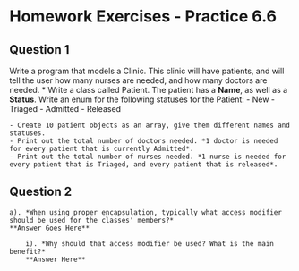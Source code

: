 # Homework Exercises - Practice 6.6

## Question 1
Write a program that models a Clinic. This clinic will have patients, and will tell the user how many nurses are needed, and how many doctors are needed. 
	* Write a class called Patient. The patient has a **Name**, as well as a **Status**. Write an enum for the following statuses for the Patient:
		- New
		- Triaged
		- Admitted
		- Released

	- Create 10 patient objects as an array, give them different names and statuses.
	- Print out the total number of doctors needed. *1 doctor is needed for every patient that is currently Admitted*.
	- Print out the total number of nurses needed. *1 nurse is needed for every patient that is Triaged, and every patient that is released*.

## Question 2
	a). *When using proper encapsulation, typically what access modifier should be used for the classes' members?*
	**Answer Goes Here**

		i). *Why should that access modifier be used? What is the main benefit?*
		**Answer Here**
